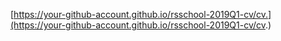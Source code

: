  [https://your-github-account.github.io/rsschool-2019Q1-cv/cv.](https://your-github-account.github.io/rsschool-2019Q1-cv/cv.)
 